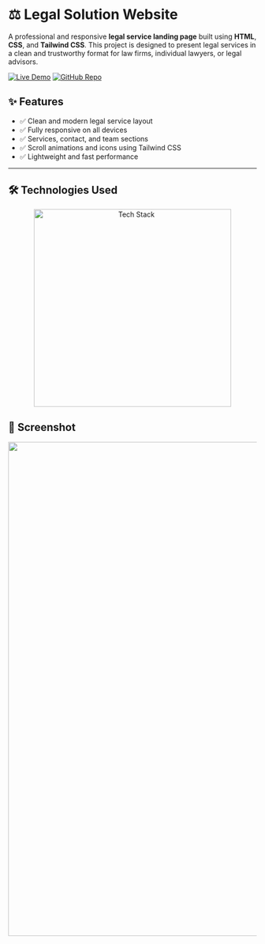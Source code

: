 # ⚖️ Legal Solution Website

A professional and responsive **legal service landing page** built using **HTML**, **CSS**, and **Tailwind CSS**. This project is designed to present legal services in a clean and trustworthy format for law firms, individual lawyers, or legal advisors.

[![Live Demo](https://img.shields.io/badge/🚀_Live_Demo-00C7B7?style=for-the-badge&logo=netlify&logoColor=white)](https://amdadislam01.github.io/legal-solution/)
[![GitHub Repo](https://img.shields.io/badge/💻_Source_Code-181717?style=for-the-badge&logo=github&logoColor=white)](https://github.com/amdadislam01/legal-solution)

## ✨ Features

- ✅ Clean and modern legal service layout
- ✅ Fully responsive on all devices
- ✅ Services, contact, and team sections
- ✅ Scroll animations and icons using Tailwind CSS
- ✅ Lightweight and fast performance

---

## 🛠️ Technologies Used

<p align="center">
  <img src="https://skillicons.dev/icons?i=html,tailwindCss" alt="Tech Stack" width="400"/>
</p>


## 📸 Screenshot

  <img src="https://i.postimg.cc/vBbtP9q0/screencapture-127-0-0-1-5500-index-html-2025-07-21-01-16-58.png" alt="" width="1000"/>
